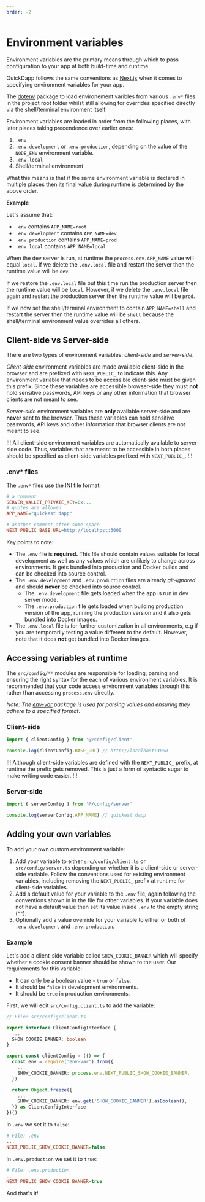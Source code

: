 ```yaml
---
order: -2
---
```


# Environment variables

Environment variables are the primary means through which to pass configuration to your app at both build-time and runtime. 

QuickDapp follows the same conventions as [Next.js](https://nextjs.org/docs/pages/building-your-application/configuring/environment-variables) when it comes to specifying environment variables for your app.

The [dotenv](https://www.npmjs.com/package/dotenv) package to load environement varibles from various `.env*` files in the project root folder whilst still allowing for overrides specified directly via the shell/terminal environment itself.

Environment variables are loaded in order from the following places, with later places taking precendence over earlier ones:

1. `.env`
2. `.env.development` or `.env.production`, depending on the value of the `NODE_ENV` environment variable.
3. `.env.local`
4. Shell/terminal environment

What this means is that if the same environment variable is declared in multiple places then its final value during runtime is determined by the above order.

**Example**

Let's assume that:

* `.env` contains `APP_NAME=root`
* `.env.development` contains `APP_NAME=dev`
* `.env.production` contains `APP_NAME=prod`
* `.env.local` contains `APP_NAME=local`

When the dev server is run, at runtime the `process.env.APP_NAME` value will equal `local`. If we delete the `.env.local` file and restart the server then the runtime value will be `dev`.

If we restore the `.env.local` file but this time run the production server then the runtime value will be `local`. However, if we delete the `.env.local` file again and restart the production server then the runtime value will be `prod`.

If we now set the shell/terminal environment to contain `APP_NAME=shell` and restart the server then the runtime value will be `shell` because the shell/terminal environment value overrides all others.

## Client-side vs Server-side

There are two types of environment variables: _client-side_ and _server-side_.

_Client-side_ environment variables are made available client-side in the browser and are prefixed with `NEXT_PUBLIC_` to indicate this. Any environment variable that needs to be accessible client-side must be given this prefix. Since these variables are accessible browser-side they must **not** hold sensitive passwords, API keys or any other information that browser clients are not meant to see. 

_Server-side_ environment variables are **only** available server-side and are **never** sent to the browser. Thus these variables can hold sensitive passwords, API keys and other information that browser clients are not meant to see.

!!!
All client-side environment variables are automatically available to server-side code. Thus, variables that are meant to be accessible in both places should be specified as client-side variables prefixed with `NEXT_PUBLIC_`.
!!!

### .env* files

The `.env*` files use the INI file format:

```ini
# a comment
SERVER_WALLET_PRIVATE_KEY=0x...
# quotes are allowed
APP_NAME="quickest dapp"

# another comment after some space
NEXT_PUBLIC_BASE_URL=http://localhost:3000
```


Key points to note:

* The `.env` file is **required.** This file should contain values suitable for local development as well as any values which are unlikely to change across environments. It gets bundled into production and Docker builds and can be checked into source control.
* The `.env.development` and `.env.production` files are already _git-ignored_ and should **never** be checked into source control.
  * The `.env.development` file gets loaded when the app is run in dev server mode.
  * The `.env.production` file gets loaded when building production version of the app, running the production version and it also gets bundled into Docker images.
* The `.env.local` file is for further customization in all environments, e.g if you are temporarily testing a value different to the default. However, note that it does **not** get bundled into Docker images.

## Accessing variables at runtime

The `src/config/**` modules are responsible for loading, parsing and ensuring the right syntax for the each of various environment variables. It is recommended that your code access environment variables through this rather than accessing `process.env` directly. 

_Note: The [env-var](https://www.npmjs.com/package/env-var) package is used for parsing values and ensuring they adhere to a specified format_.

### Client-side

```typescript
import { clientConfig } from '@/config/client'

console.log(clientConfig.BASE_URL) // http://localhost:3000
```

!!!
Although client-side variables are defined with the `NEXT_PUBLIC_` prefix, at runtime the prefix gets removed. This is just a form of syntactic sugar to make writing code easier.
!!!

### Server-side

```typescript
import { serverConfig } from '@/config/server'

console.log(serverConfig.APP_NAME) // quickest dapp
```

## Adding your own variables

To add your own custom environment variable:

1. Add your variable to either `src/config/client.ts` or `src/config/server.ts` depending on whether it is a client-side or server-side variable. Follow the conventions used for existing environment variables, including removing the `NEXT_PUBLIC_` prefix at runtime for client-side variables.
1. Add a default value for your variable to the `.env` file, again following the conventions shown in in the file for other variables. If your variable does not have a default value then set its value inside `.env` to the empty string (`""`).
1. Optionally add a value override for your variable to either or both of `.env.development` and `.env.production`.

### Example

Let's add a client-side variable called `SHOW_COOKIE_BANNER` which will specify whether a cookie consent banner should be shown to the user. Our requirements for this variable:

* It can only be a boolean value - `true` or `false`.
* It should be `false` in development environments.
* It should be `true` in production environments.

First, we will edit `src/config.client.ts` to add the variable:

```typescript
// File: src/config/client.ts

export interface ClientConfigInterface {
  ...
  SHOW_COOKIE_BANNER: boolean
}

export const clientConfig = (() => {
  const env = require('env-var').from({
    ...
    SHOW_COOKIE_BANNER: process.env.NEXT_PUBLIC_SHOW_COOKIE_BANNER,
  })

  return Object.freeze({
    ...
    SHOW_COOKIE_BANNER: env.get('SHOW_COOKIE_BANNER').asBoolean(),
  }) as ClientConfigInterface
})()
```

In `.env` we set it to `false`:

```ini
# File: .env
...
NEXT_PUBLIC_SHOW_COOKIE_BANNER=false
```

In `.env.production` we set it to `true`:

```ini
# File: .env.production
...
NEXT_PUBLIC_SHOW_COOKIE_BANNER=true
```

And that's it!

